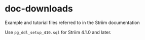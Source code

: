 # doc-downloads
Example and tutorial files referred to in the Striim documentation

Use `pg_ddl_setup_410.sql` for Striim 4.1.0 and later.
